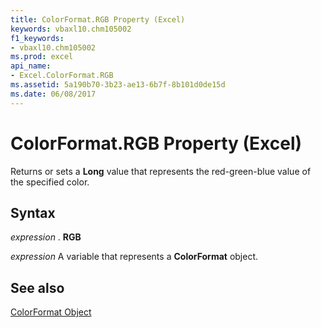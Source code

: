 ```yaml
---
title: ColorFormat.RGB Property (Excel)
keywords: vbaxl10.chm105002
f1_keywords:
- vbaxl10.chm105002
ms.prod: excel
api_name:
- Excel.ColorFormat.RGB
ms.assetid: 5a190b70-3b23-ae13-6b7f-8b101d0de15d
ms.date: 06/08/2017
---
```



# ColorFormat.RGB Property (Excel)

Returns or sets a  **Long** value that represents the red-green-blue value of the specified color.


## Syntax

 _expression_ . **RGB**

 _expression_ A variable that represents a **ColorFormat** object.


## See also


[ColorFormat Object](Excel.ColorFormat.md)

